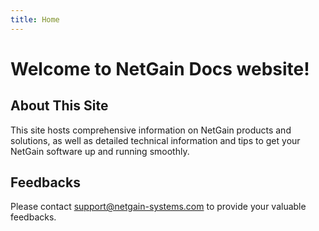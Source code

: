 ```yaml
---
title: Home
---
```


<!--
<img src="logo-black.png" style="max-height:74px;width:auto;" />
-->

# Welcome to NetGain Docs website!

## About This Site
This site hosts comprehensive information on NetGain products and solutions, as well as detailed technical information and tips to get your NetGain software up and running smoothly.

## Feedbacks
Please contact support@netgain-systems.com to provide your valuable feedbacks.
